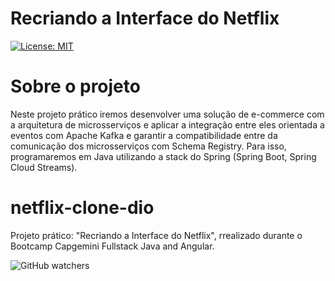 # Recriando a Interface do Netflix

[![License: MIT](https://img.shields.io/badge/License-MIT-yellow.svg)](https://github.com/paucia-lisboa/netflix-clone-dio/blob/master/LICENSE)

# Sobre o projeto

Neste projeto prático iremos desenvolver uma solução de e-commerce com a arquitetura de microsserviços e aplicar a integração entre eles orientada a eventos com 
Apache Kafka e garantir a compatibilidade entre da comunicação dos microsserviços com Schema Registry. Para isso, programaremos em Java utilizando a stack do 
Spring (Spring Boot, Spring Cloud Streams).











# netflix-clone-dio
Projeto prático: "Recriando a Interface do Netflix", rrealizado durante o Bootcamp Capgemini Fullstack Java and Angular.








![GitHub watchers](https://img.shields.io/github/watchers/paucia-lisboa/netflix-clone-dio?style=social)

